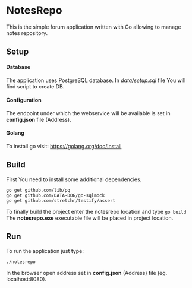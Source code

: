 # NotesRepo

This is the simple forum application written with Go allowing to manage notes repository.


## Setup

#### Database
The application uses PostgreSQL database.
In *data/setup.sql* file You will find script to create DB.

#### Configuration
The endpoint under which the webservice will be available is set in **config.json** file (Address).

#### Golang
To install go visit: https://golang.org/doc/install

## Build 
First You need to install some additional dependencies.
``` 
go get github.com/lib/pq
go get github.com/DATA-DOG/go-sqlmock
go get github.com/stretchr/testify/assert 
```


To finally build the project enter the notesrepo location and type ```go build```
The **notesrepo.exe** executable file will be placed in project location.

## Run 
To run the application just type:
```
./notesrepo
```
In the browser open address set in **config.json** (Address) file (eg. localhost:8080).

